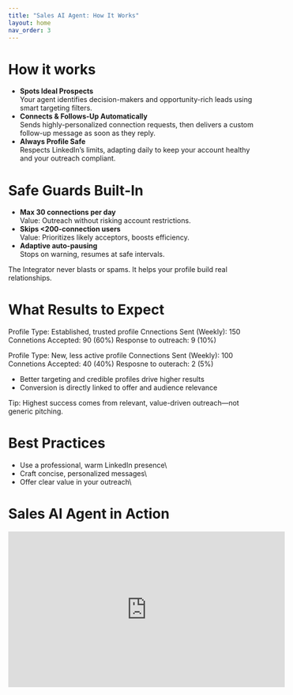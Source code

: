```yaml
---
title: "Sales AI Agent: How It Works"
layout: home
nav_order: 3
---
```


# How it works

* **Spots Ideal Prospects**\
  Your agent identifies decision-makers and opportunity-rich leads using smart targeting filters.
* **Connects & Follows-Up Automatically**\
  Sends highly-personalized connection requests, then delivers a custom follow-up message as soon as they reply.
* **Always Profile Safe**\
  Respects LinkedIn’s limits, adapting daily to keep your account healthy and your outreach compliant.

# Safe Guards Built-In

 * **Max 30 connections per day**\
  Value: Outreach without risking account restrictions.
* **Skips <200-connection users**\
  Value: Prioritizes likely acceptors, boosts efficiency.
* **Adaptive auto-pausing**\
  Stops on warning, resumes at safe intervals.

The Integrator never blasts or spams. It helps your profile build real relationships.

# What Results to Expect

Profile Type: Established, trusted profile
Cnnections Sent (Weekly): 150
Connetions Accepted: 90 (60%)
Response to outreach: 9 (10%)

Profile Type: New, less active profile
Connections Sent (Weekly): 100
Connetions Accepted: 40 (40%)
Resposne to outerach: 2 (5%)

- Better targeting and credible profiles drive higher results
- Conversion is directly linked to offer and audience relevance

Tip: Highest success comes from relevant, value-driven outreach—not generic pitching.

# Best Practices

* Use a professional, warm LinkedIn presence\
* Craft concise, personalized messages\
* Offer clear value in your outreach\


# Sales AI Agent in Action

<iframe width="560" height="315" src="https://www.youtube.com/embed/9FtJfYMQBlE" title="YouTube video player" frameborder="0" allow="accelerometer; autoplay; clipboard-write; encrypted-media; gyroscope; picture-in-picture" allowfullscreen></iframe> 

